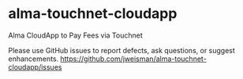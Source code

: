 # alma-touchnet-cloudapp
Alma CloudApp to Pay Fees via Touchnet

Please use GitHub issues to report defects, ask questions, or suggest enhancements.
https://github.com/jweisman/alma-touchnet-cloudapp/issues
